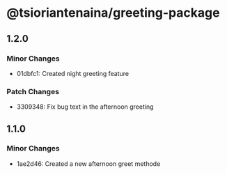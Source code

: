 # @tsioriantenaina/greeting-package

## 1.2.0

### Minor Changes

- 01dbfc1: Created night greeting feature

### Patch Changes

- 3309348: Fix bug text in the afternoon greeting

## 1.1.0

### Minor Changes

- 1ae2d46: Created a new afternoon greet methode
